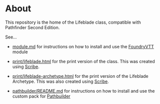 # About

This repository is the home of the Lifeblade class, compatible with Pathfinder Second Edition.

See...

* [module.md](module.md) for instructions on how to install and use the [FoundryVTT](https://foundryvtt.com) module

* [print/lifeblade.html](print/lifeblade.html) for the print version of the class. This was created using [Scribe](https://scribe.pf2.tools).

* [print/lifeblade-archetype.html](print/lifeblade-archetype.html) for the print version of the Lifeblade Archetype. This was also created using [Scribe](https://scribe.pf2.tools).

* [pathbuilder/README.md](pathbuilder/README.md) for instructions on how to install and use the custom pack for [Pathbuilder](https://pathbuilder2e.com)
